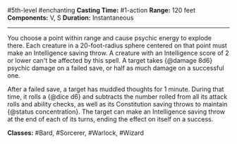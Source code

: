#5th-level #enchanting
**Casting Time:** #1-action
**Range:** 120 feet
**Components:** V, S
**Duration:** Instantaneous

---

You choose a point within range and cause psychic energy to explode there. Each creature in a 20-foot-radius sphere centered on that point must make an Intelligence saving throw. A creature with an Intelligence score of 2 or lower can't be affected by this spell. A target takes {@damage 8d6} psychic damage on a failed save, or half as much damage on a successful one.

After a failed save, a target has muddled thoughts for 1 minute. During that time, it rolls a {@dice d6} and subtracts the number rolled from all its attack rolls and ability checks, as well as its Constitution saving throws to maintain {@status concentration}. The target can make an Intelligence saving throw at the end of each of its turns, ending the effect on itself on a success.


**Classes:** #Bard, #Sorcerer, #Warlock, #Wizard
